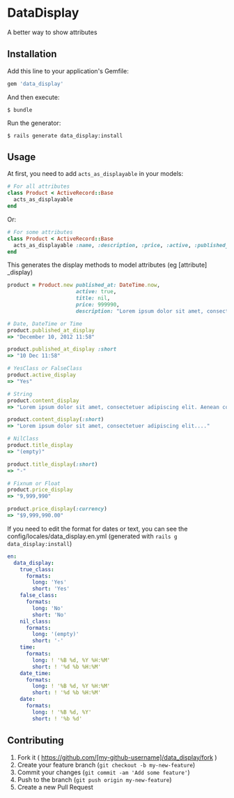 # DataDisplay

A better way to show attributes

## Installation

Add this line to your application's Gemfile:

```ruby
gem 'data_display'
```

And then execute:

    $ bundle

Run the generator:

    $ rails generate data_display:install

## Usage

At first, you need to add `acts_as_displayable` in your models:

```ruby
# For all attributes
class Product < ActiveRecord::Base
  acts_as_displayable
end
```
Or:

```ruby
# For some attributes
class Product < ActiveRecord::Base
  acts_as_displayable :name, :description, :price, :active, :published_at
end
```

This generates the display methods to model attributes (eg [attribute] _display)

```ruby
product = Product.new published_at: DateTime.now,
                      active: true,
                      title: nil,
                      price: 999990,
                      description: "Lorem ipsum dolor sit amet, consectetuer adipiscing elit. Aenean commodo ligula eget dolor. Aenean massa. Cum sociis natoque penatibus et magnis dis parturient montes, nascetur ridiculus mus"

# Date, DateTime or Time
product.published_at_display
=> "December 10, 2012 11:58"

product.published_at_display :short
=> "10 Dec 11:58"

# YesClass or FalseClass
product.active_display
=> "Yes"

# String
product.content_display
=> "Lorem ipsum dolor sit amet, consectetuer adipiscing elit. Aenean commodo ligula eget dolor. Aenean massa. Cum sociis natoque penatibus et magnis dis parturient montes, nascetur ..."

product.content_display(:short)
=> "Lorem ipsum dolor sit amet, consectetuer adipiscing elit...."

# NilClass
product.title_display
=> "(empty)"

product.title_display(:short)
=> "-"

# Fixnum or Float
product.price_display
=> "9,999,990"

product.price_display(:currency)
=> "$9,999,990.00"

```

If you need to edit the format for dates or text, you can see the config/locales/data_display.en.yml (generated with `rails g data_display:install`)

```yaml
en:
  data_display:
    true_class:
      formats:
        long: 'Yes'
        short: 'Yes'
    false_class:
      formats:
        long: 'No'
        short: 'No'
    nil_class:
      formats:
        long: '(empty)'
        short: '-'
    time:
      formats:
        long: ! '%B %d, %Y %H:%M'
        short: ! '%d %b %H:%M'
    date_time:
      formats:
        long: ! '%B %d, %Y %H:%M'
        short: ! '%d %b %H:%M'
    date:
      formats:
        long: ! '%B %d, %Y'
        short: ! '%b %d'
```

## Contributing

1. Fork it ( https://github.com/[my-github-username]/data_display/fork )
2. Create your feature branch (`git checkout -b my-new-feature`)
3. Commit your changes (`git commit -am 'Add some feature'`)
4. Push to the branch (`git push origin my-new-feature`)
5. Create a new Pull Request
